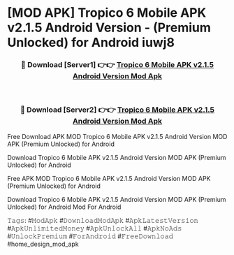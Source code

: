 # [MOD APK] Tropico 6 Mobile APK v2.1.5 Android Version - (Premium Unlocked) for Android iuwj8



<div align="center">
<h3>🔴 Download [Server1] 👉👉 <a href="https://momento.my/?title=Tropico_6_Mobile_APK_v2.1.5_Android_Version">Tropico 6 Mobile APK v2.1.5 Android Version Mod Apk</a></h3><br>

<h3>🔴 Download [Server2] 👉👉 <a href="https://momento.my/?title=Tropico_6_Mobile_APK_v2.1.5_Android_Version">Tropico 6 Mobile APK v2.1.5 Android Version Mod Apk</a></h3>
</div>



Free Download APK MOD Tropico 6 Mobile APK v2.1.5 Android Version MOD APK (Premium Unlocked) for Android

Download Tropico 6 Mobile APK v2.1.5 Android Version MOD APK (Premium Unlocked) for Android

Free APK MOD Tropico 6 Mobile APK v2.1.5 Android Version MOD APK (Premium Unlocked) for Android

Download Tropico 6 Mobile APK v2.1.5 Android Version MOD APK (Premium Unlocked) for Android Mod For Android

𝚃𝚊𝚐𝚜: #𝙼𝚘𝚍𝙰𝚙𝚔 #𝙳𝚘𝚠𝚗𝚕𝚘𝚊𝚍𝙼𝚘𝚍𝙰𝚙𝚔 #𝙰𝚙𝚔𝙻𝚊𝚝𝚎𝚜𝚝𝚅𝚎𝚛𝚜𝚒𝚘𝚗 #𝙰𝚙𝚔𝚄𝚗𝚕𝚒𝚖𝚒𝚝𝚎𝚍𝙼𝚘𝚗𝚎𝚢 #𝙰𝚙𝚔𝚄𝚗𝚕𝚘𝚌𝚔𝙰𝚕𝚕 #𝙰𝚙𝚔𝙽𝚘𝙰𝚍𝚜 #𝚄𝚗𝚕𝚘𝚌𝚔𝙿𝚛𝚎𝚖𝚒𝚞𝚖 #𝙵𝚘𝚛𝙰𝚗𝚍𝚛𝚘𝚒𝚍 #𝙵𝚛𝚎𝚎𝙳𝚘𝚠𝚗𝚕𝚘𝚊𝚍 #home_design_mod_apk
